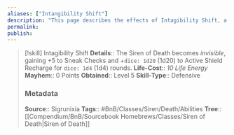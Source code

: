 ```yaml
---
aliases: ["Intangibility Shift"]
description: "This page describes the effects of Intagibility Shift, a skill for the homebrew skilltree Siren of Death for the Bunkers and Badasses TTRPG."
permalink: 
publish: 
---
```


>[!skill] Intagibility Shift
> **Details**:: The Siren of Death becomes *invisible*, gaining +5 to Sneak Checks and +`dice: 1d20` (1d20) to Active Shield Recharge for `dice: 1d4` (1d4) rounds.
> **Life-Cost**:: *10 Life Energy*
> **Mayhem**:: 0 Points
> **Obtained**:: Level 5
> **Skill-Type**:: Defensive
> ### Metadata
> **Source**:: Sigrunixia
> **Tags**:: #BnB/Classes/Siren/Death/Abilities
> **Tree**:: [[Compendium/BnB/Sourcebook Homebrews/Classes/Siren of Death|Siren of Death]]
